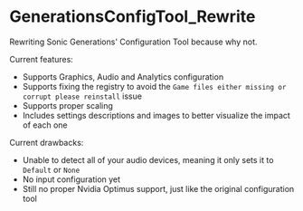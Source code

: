 # GenerationsConfigTool_Rewrite

Rewriting Sonic Generations' Configuration Tool because why not.

Current features:

- Supports Graphics, Audio and Analytics configuration
- Supports fixing the registry to avoid the `Game files either missing or corrupt please reinstall` issue
- Supports proper scaling
- Includes settings descriptions and images to better visualize the impact of each one

Current drawbacks:
- Unable to detect all of your audio devices, meaning it only sets it to `Default` or `None`
- No input configuration yet
- Still no proper Nvidia Optimus support, just like the original configuration tool
